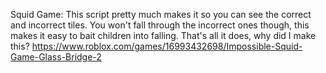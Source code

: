 Squid Game:
This script pretty much makes it so you can see the correct and incorrect tiles. You won't fall through the incorrect ones though, this makes it easy to bait children into falling. That's all it does, why did I make this?
https://www.roblox.com/games/16993432698/Impossible-Squid-Game-Glass-Bridge-2
